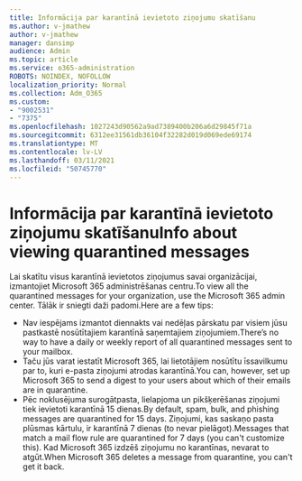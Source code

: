 ```yaml
---
title: Informācija par karantīnā ievietoto ziņojumu skatīšanu
ms.author: v-jmathew
author: v-jmathew
manager: dansimp
audience: Admin
ms.topic: article
ms.service: o365-administration
ROBOTS: NOINDEX, NOFOLLOW
localization_priority: Normal
ms.collection: Adm_O365
ms.custom:
- "9002531"
- "7375"
ms.openlocfilehash: 1027243d90562a9ad7389400b206a6d29845f71a
ms.sourcegitcommit: 6312ee31561db36104f32282d019d069ede69174
ms.translationtype: MT
ms.contentlocale: lv-LV
ms.lasthandoff: 03/11/2021
ms.locfileid: "50745770"
---
```

# <a name="info-about-viewing-quarantined-messages"></a><span data-ttu-id="c0bdb-102">Informācija par karantīnā ievietoto ziņojumu skatīšanu</span><span class="sxs-lookup"><span data-stu-id="c0bdb-102">Info about viewing quarantined messages</span></span>

<span data-ttu-id="c0bdb-103">Lai skatītu visus karantīnā ievietotos ziņojumus savai organizācijai, izmantojiet Microsoft 365 administrēšanas centru.</span><span class="sxs-lookup"><span data-stu-id="c0bdb-103">To view all the quarantined messages for your organization, use the Microsoft 365 admin center.</span></span> <span data-ttu-id="c0bdb-104">Tālāk ir sniegti daži padomi.</span><span class="sxs-lookup"><span data-stu-id="c0bdb-104">Here are a few tips:</span></span>

- <span data-ttu-id="c0bdb-105">Nav iespējams izmantot diennakts vai nedēļas pārskatu par visiem jūsu pastkastē nosūtītajiem karantīnā saņemtajiem ziņojumiem.</span><span class="sxs-lookup"><span data-stu-id="c0bdb-105">There’s no way to have a daily or weekly report of all quarantined messages sent to your mailbox.</span></span>
- <span data-ttu-id="c0bdb-106">Taču jūs varat iestatīt Microsoft 365, lai lietotājiem nosūtītu īssavilkumu par to, kuri e-pasta ziņojumi atrodas karantīnā.</span><span class="sxs-lookup"><span data-stu-id="c0bdb-106">You can, however, set up Microsoft 365 to send a digest to your users about which of their emails are in quarantine.</span></span>
- <span data-ttu-id="c0bdb-107">Pēc noklusējuma surogātpasta, lielapjoma un pikšķerēšanas ziņojumi tiek ievietoti karantīnā 15 dienas.</span><span class="sxs-lookup"><span data-stu-id="c0bdb-107">By default, spam, bulk, and phishing messages are quarantined for 15 days.</span></span> <span data-ttu-id="c0bdb-108">Ziņojumi, kas saskaņo pasta plūsmas kārtulu, ir karantīnā 7 dienas (to nevar pielāgot).</span><span class="sxs-lookup"><span data-stu-id="c0bdb-108">Messages that match a mail flow rule are quarantined for 7 days (you can't customize this).</span></span> <span data-ttu-id="c0bdb-109">Kad Microsoft 365 izdzēš ziņojumu no karantīnas, nevarat to atgūt.</span><span class="sxs-lookup"><span data-stu-id="c0bdb-109">When Microsoft 365 deletes a message from quarantine, you can't get it back.</span></span>
